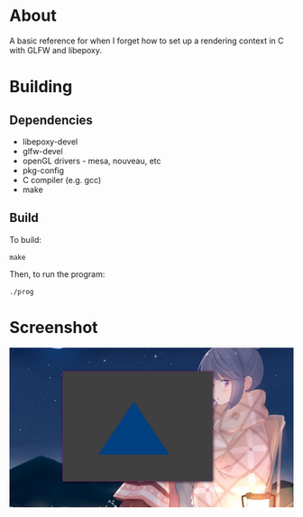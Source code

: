 # About
A basic reference for when I forget how to set up a rendering context in C with
GLFW and libepoxy.
# Building
## Dependencies
* libepoxy-devel
* glfw-devel
* openGL drivers - mesa, nouveau, etc
* pkg-config
* C compiler (e.g. gcc)
* make

## Build
To build:
```
make
```
Then, to run the program:
```
./prog
```
# Screenshot
![Screenshot of window with a triangle](.img/window.png "Screenshot")
